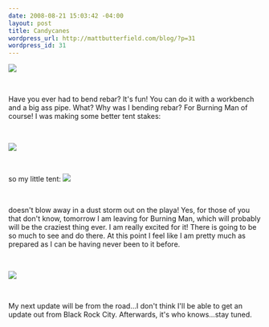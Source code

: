 ```yaml
--- 
date: 2008-08-21 15:03:42 -04:00
layout: post
title: Candycanes
wordpress_url: http://mattbutterfield.com/blog/?p=31
wordpress_id: 31
---
```

<IMG SRC="http://farm3.static.flickr.com/2214/2784135283_2bf9e53731_o.jpg">
<p align="left">&nbsp;</p>
Have you ever had to bend rebar?  It's fun!  You can do it with a workbench and a big ass pipe.  What?  Why was I bending rebar?  For Burning Man of course!  I was making some better tent stakes:
<p align="left">&nbsp;</p>
<IMG SRC="http://farm4.static.flickr.com/3059/2784135187_e2bc418862_o.jpg">
<p align="left">&nbsp;</p>

so my little tent:
<IMG SRC="http://farm4.static.flickr.com/3034/2784990388_a8f4795e5f_o.jpg">
<p align="left">&nbsp;</p>
doesn't blow away in a dust storm out on the playa!  Yes, for those of you that don't know, tomorrow I am leaving for Burning Man, which will probably will be the craziest thing ever.  I am really excited for it!  There is going to be so much to see and do there.  At this point I feel like I am pretty much as prepared as I can be having never been to it before.  
<p align="left">&nbsp;</p>
<IMG SRC="http://farm4.static.flickr.com/3203/2784135075_87537a5d72_o.jpg">
<p align="left">&nbsp;</p>

My next update will be from the road...I don't think I'll be able to get an update out from Black Rock City.  Afterwards, it's who knows...stay tuned.

